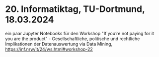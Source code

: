 # 20. Informatiktag, TU-Dortmund, 18.03.2024
ein paar Jupyter Notebooks für den Workshop "If you’re not paying for it you are the product" - Gesellschaftliche, politische und rechtliche Implikationen der Datenauswertung via Data Mining, https://inf.nrw/it/24/ws.html#workshop-22
